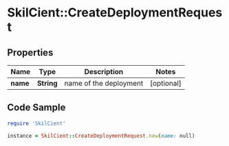 # SkilCient::CreateDeploymentRequest

## Properties

Name | Type | Description | Notes
------------ | ------------- | ------------- | -------------
**name** | **String** | name of the deployment | [optional] 

## Code Sample

```ruby
require 'SkilCient'

instance = SkilCient::CreateDeploymentRequest.new(name: null)
```


